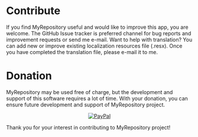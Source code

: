 # Contribute
If you find MyRepository useful and would like to improve this app, you are welcome. 
The GitHub Issue tracker is preferred channel for bug reports and improvement requests or send me e-mail.
Want to help with translation? You can add new or improve existing localization resources file (.resx). 
Once you have completed the translation file, please e-mail it to me.

# Donation
MyRepository may be used free of charge, but the development and support of this software requires a lot of time.
With your donation, you can ensure future development and support of MyRepository project.

<p align="center">
  <a href="https://www.paypal.com/cgi-bin/webscr?cmd=_s-xclick&hosted_button_id=9FE78455946SE">
    <img alt="PayPal" src="https://user-images.githubusercontent.com/28184960/201537622-b2c7bdfe-4559-4b9f-a89f-81877bce1323.gif">
  </a>
</p>

Thank you for your interest in contributing to MyRepository project!
